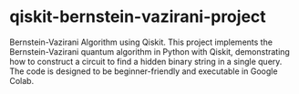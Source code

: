 # qiskit-bernstein-vazirani-project
Bernstein-Vazirani Algorithm using Qiskit. This project implements the Bernstein-Vazirani quantum algorithm in Python with Qiskit, demonstrating how to construct a circuit to find a hidden binary string in a single query. The code is designed to be beginner-friendly and executable in Google Colab.

